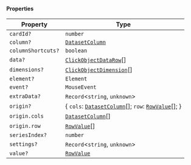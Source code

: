 #### Properties

| Property                                        | Type                                                                                                                       |
| ----------------------------------------------- | -------------------------------------------------------------------------------------------------------------------------- |
| <a id="cardid"></a> `cardId?`                   | `number`                                                                                                                   |
| <a id="column"></a> `column?`                   | [`DatasetColumn`](./generated/html/DatasetColumn.md)                                                                       |
| <a id="columnshortcuts"></a> `columnShortcuts?` | `boolean`                                                                                                                  |
| <a id="data"></a> `data?`                       | [`ClickObjectDataRow`](./generated/html/ClickObjectDataRow.md)\[]                                                          |
| <a id="dimensions"></a> `dimensions?`           | [`ClickObjectDimension`](./generated/html/ClickObjectDimension.md)\[]                                                      |
| <a id="element"></a> `element?`                 | `Element`                                                                                                                  |
| <a id="event"></a> `event?`                     | `MouseEvent`                                                                                                               |
| <a id="extradata"></a> `extraData?`             | `Record`<`string`, `unknown`>                                                                                              |
| <a id="origin"></a> `origin?`                   | { `cols`: [`DatasetColumn`](./generated/html/DatasetColumn.md)\[]; `row`: [`RowValue`](./generated/html/RowValue.md)\[]; } |
| `origin.cols`                                   | [`DatasetColumn`](./generated/html/DatasetColumn.md)\[]                                                                    |
| `origin.row`                                    | [`RowValue`](./generated/html/RowValue.md)\[]                                                                              |
| <a id="seriesindex"></a> `seriesIndex?`         | `number`                                                                                                                   |
| <a id="settings"></a> `settings?`               | `Record`<`string`, `unknown`>                                                                                              |
| <a id="value"></a> `value?`                     | [`RowValue`](./generated/html/RowValue.md)                                                                                 |
